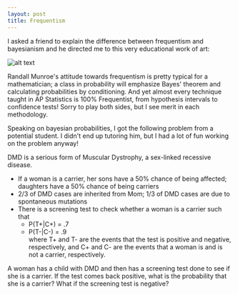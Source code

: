 ```yaml
---
layout: post
title: Frequentism
---
```


I asked a friend to explain the difference between frequentism and bayesianism and he directed me to this very educational work of art:

![alt text](https://raw.githubusercontent.com/rachel1792/jekyll-now/master/images/bayesians.png "xkcd.com/1132")

Randall Munroe's attitude towards frequentism is pretty typical for a mathematician; a class in probability will emphasize Bayes' theorem and calculating probabilities by conditioning.  And yet almost every technique taught in AP Statistics is 100% Frequentist, from hypothesis intervals to confidence tests!  Sorry to play both sides, but I see merit in each methodology. 

Speaking on bayesian probabilities, I got the following problem from a potential student.  I didn't end up tutoring him, but I had a lot of fun working on the problem anyway!

DMD is a serious form of Muscular Dystrophy, a sex-linked recessive disease. 
* If a woman is a carrier, her sons have a 50% chance of being affected; daughters have a 50% chance of being carriers
* 2/3 of DMD cases are inherited from Mom; 1/3 of DMD cases are due to spontaneous mutations
* There is a screening test to check whether a woman is a carrier such that
  + P(T+|C+) = .7
  + P(T-|C-) = .9  
where T+ and T- are the events that the test is positive and negative, respectively, and C+ and C- are the events that a woman is and is not a carrier, respectively. 

A woman has a child with DMD and then has a screening test done to see if she is a carrier. If the test comes back positive, what is the probability that she is a carrier?  What if the screening test is negative?

